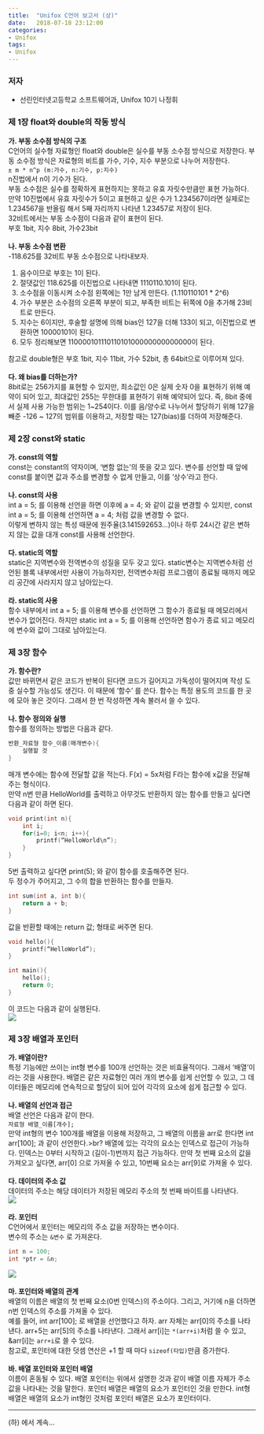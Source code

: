 ```yaml
---
title:  "Unifox C언어 보고서 (상)"
date:   2018-07-18 23:12:00
categories:
- Unifox
tags:
- Unifox
---
```


### 저자
* 선린인터넷고등학교 소프트웨어과, Unifox 10기 나정휘

### 제 1장 float와 double의 작동 방식
<b>가. 부동 소수점 방식의 구조</b><br>
C언어의 실수형 자료형인 float와 double은 실수를 부동 소수점 방식으로 저장한다. 부동 소수점 방식은 자료형의 비트를 가수, 기수, 지수 부분으로 나누어 저장한다.<br>
`± m * n^p (m:가수, n:기수, p:지수)`<br>
n진법에서 n이 기수가 된다.<br>
부동 소수점은 실수를 정확하게 표현하지는 못하고 유효 자릿수만큼만 표현 가능하다. 만약 10진법에서 유효 자릿수가 5이고 표현하고 싶은 수가 1.234567이라면 실제로는 1.234567을 반올림 해서 5째 자리까지 나타낸 1.23457로 저장이 된다.<br>
32비트에서는 부동 소수점이 다음과 같이 표현이 된다.<br>
부호 1bit, 지수 8bit, 가수23bit<br><br>
<b>나. 부동 소수점 변환</b><br>
-118.625를 32비트 부동 소수점으로 나타내보자.<br>
1. 음수이므로 부호는 1이 된다.
2. 절댓값인 118.625를 이진법으로 나타내면 1110110.101이 된다.
3. 소수점을 이동시켜 소수점 왼쪽에는 1만 남게 만든다. (1.110110101 * 2^6)
4. 가수 부분은 소수점의 오른쪽 부분이 되고, 부족한 비트는 뒤쪽에 0을 추가해 23비트로 만든다.
5. 지수는 6이지만, 후술할 설명에 의해 bias인 127을 더해 133이 되고, 이진법으로 변환하면 10000101이 된다.
6. 모두 정리해보면 11000010111011010100000000000000이 된다.

참고로 double형은 부호 1bit, 지수 11bit, 가수 52bit, 총 64bit으로 이루어져 있다.<br><br>
<b>다. 왜 bias를 더하는가?</b><br>
8bit로는 256가지를 표현할 수 있지만, 최소값인 0은 실제 숫자 0을 표현하기 위해 예약이 되어 있고, 최대값인 255는 무한대를 표현하기 위해 예약되어 있다. 즉, 8bit 중에서 실제 사용 가능한 범위는 1~254이다. 이를 음/양수로 나누어서 할당하기 위해 127을 빼준 -126 ~ 127의 범위를 이용하고, 저장할 때는 127(bias)를 더하여 저장해준다.

### 제 2장 const와 static
<b>가. const의 역할</b><br>
const는 constant의 약자이며, ‘변함 없는’의 뜻을 갖고 있다. 변수를 선언할 때 앞에 const를 붙이면 값과 주소를 변경할 수 없게 만들고, 이를 ‘상수’라고 한다.<br><br>
<b>나. const의 사용</b><br>
int a = 5; 를 이용해 선언을 하면 이후에 a = 4; 와 같이 값을 변경할 수 있지만, const int a = 5; 를 이용해 선언하면 a = 4; 처럼 값을 변경할 수 없다.<br>
이렇게 변하지 않는 특성 때문에 원주율(3.141592653…)이나 하루 24시간 같은 변하지 않는 값을 대개 const를 사용해 선언한다.<br><br>
<b>다. static의 역할</b><br>
 static은 지역변수와 전역변수의 성질을 모두 갖고 있다. static변수는 지역변수처럼 선언된 블록 내부에서만 사용이 가능하지만, 전역변수처럼 프로그램이 종료될 때까지 메모리 공간에 사라지지 않고 남아있는다.<br><br>
 <b>라. static의 사용</b><br>
함수 내부에서 int a = 5; 를 이용해 변수를 선언하면 그 함수가 종료될 때 메모리에서 변수가 없어진다. 하지만 static int a = 5; 를 이용해 선언하면 함수가 종료 되고 메모리에 변수와 값이 그대로 남아있는다.

### 제 3장 함수
<b>가. 함수란?</b><br>
값만 바뀌면서 같은 코드가 반복이 된다면 코드가 길어지고 가독성이 떨어지며 작성 도중 실수할 가능성도 생긴다. 이 때문에 ‘함수’ 를 쓴다. 함수는 특정 용도의 코드를 한 곳에 모아 놓은 것이다. 그래서 한 번 작성하면 계속 불러서 쓸 수 있다.<br><br>
<b>나. 함수 정의와 실행</b><br>
함수를 정의하는 방법은 다음과 같다.<br>
```cpp
반환_자료형 함수_이름(매개변수){
    실행할 것
}
```
매개 변수에는 함수에 전달할 값을 적는다. F(x) = 5x처럼 F라는 함수에 x값을 전달해주는 형식이다.<br>
만약 n번 만큼 HelloWorld를 출력하고 아무것도 반환하지 않는 함수를 만들고 싶다면 다음과 같이 하면 된다.<br>
```cpp
void print(int n){
    int i;
    for(i=0; i<n; i++){
        printf(“HelloWorld\n”);
    }
}
```
5번 출력하고 싶다면 print(5); 와 같이 함수를 호출해주면 된다.<br>
두 정수가 주어지고, 그 수의 합을 반환하는 함수를 만들자.<br>
```cpp
int sum(int a, int b){
    return a + b;
}
```
값을 반환할 때에는 return 값; 형태로 써주면 된다.<br>
```cpp
void hello(){
    printf(“HelloWorld”);
}

int main(){
    hello();
    return 0;
}
```
이 코드는 다음과 같이 실행된다.<br>
<img src = "https://i.imgur.com/TLiAfnR.png">

### 제 3장 배열과 포인터
<b>가. 배열이란?</b><br>
특정 기능에만 쓰이는 int형 변수를 100개 선언하는 것은 비효율적이다. 그래서 ‘배열’이라는 것을 사용한다. 배열은 같은 자료형인 여러 개의 변수를 쉽게 선언할 수 있고, 그 데이터들은 메모리에 연속적으로 할당이 되어 있어 각각의 요소에 쉽게 접근할 수 있다.<br><br>
<b>나. 배열의 선언과 접근</b><br>
 배열 선언은 다음과 같이 한다.<br>
 `자료형 배열_이름[개수];`<br>
만약 int형의 변수 100개를 배열을 이용해 저장하고, 그 배열의 이름을 arr로 한다면 int arr[100]; 과 같이 선언한다.>br?
배열에 있는 각각의 요소는 인덱스로 접근이 가능하다. 인덱스는 0부터 시작하고 (길이-1)번까지 접근 가능하다. 만약 첫 번째 요소의 값을 가져오고 싶다면, arr[0] 으로 가져올 수 있고, 10번째 요소는 arr[9]로 가져올 수 있다.<br><br>
<b>다. 데이터의 주소 값</b><br>
데이터의 주소는 해당 데이터가 저장된 메모리 주소의 첫 번째 바이트를 나타낸다.<br>
<img src = "https://i.imgur.com/YtBvptV.png"><br><br>
<b>라. 포인터</b><br>
C언어에서 포인터는 메모리의 주소 값을 저장하는 변수이다.<br>
변수의 주소는 `&변수` 로 가져온다.<br>
```cpp
int n = 100;
int *ptr = &n;
```
<img src = "https://i.imgur.com/0dX3f0o.png"><br><br>
<b>마. 포인터와 배열의 관계</b><br>
배열의 이름은 배열의 첫 번째 요소(0번 인덱스)의 주소이다. 그리고, 거기에 n을 더하면 n번 인덱스의 주소를 가져올 수 있다.<br>
예를 들어, int arr[100]; 로 배열을 선언했다고 하자. arr 자체는 arr[0]의 주소를 나타낸다. arr+5는 arr[5]의 주소를 나타낸다. 그래서 arr[i]는 `*(arr+i)`처럼 쓸 수 있고, &arr[i]는 `arr+i`로 쓸 수 있다.<br>
참고로, 포인터에 대한 덧셈 연산은 +1 할 때 마다 `sizeof(타입)`만큼 증가한다.<br><br>
<b>바. 배열 포인터와 포인터 배열</b><br>
이름이 혼동될 수 있다. 배열 포인터는 위에서 설명한 것과 같이 배열 이름 자체가 주소 값을 나타내는 것을 말한다. 포인터 배열은 배열의 요소가 포인터인 것을 만한다. int형 배열은 배열의 요소가 int형인 것처럼 포인터 배열은 요소가 포인터이다.

<hr>

(하) 에서 계속...
